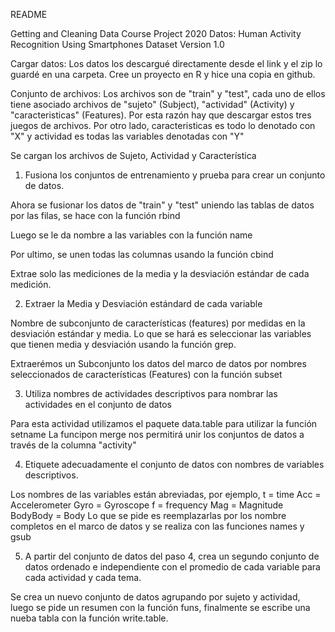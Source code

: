 README

Getting and Cleaning Data Course Project
2020
Datos: Human Activity Recognition Using Smartphones Dataset
Version 1.0


Cargar datos: Los datos los descargué directamente desde el link y el zip lo guardé en una carpeta. Cree un proyecto en R y hice una copia en github.

Conjunto de archivos: Los archivos son de "train" y "test", cada uno de ellos tiene asociado archivos de "sujeto" (Subject), "actividad" (Activity) y "caracteristicas" (Features). Por esta razón hay que descargar estos tres juegos de archivos. Por otro lado, caracteristicas es todo lo denotado con "X" y actividad es todas las variables denotadas con "Y"

Se cargan los archivos de Sujeto, Actividad y Característica

1. Fusiona los conjuntos de entrenamiento y prueba para crear un conjunto de datos.

Ahora se fusionar los datos de "train" y "test" uniendo las tablas de datos por las filas, se hace con la función rbind

Luego se le da nombre a las variables con la función name

Por ultimo, se unen todas las columnas usando la función cbind


Extrae solo las mediciones de la media y la desviación estándar de cada medición.

2. Extraer la Media y Desviación estándard de cada variable

Nombre de subconjunto de características (features) por medidas en la desviación estándar y media. Lo que se hará es seleccionar las variables que tienen media y desviación usando la función grep.

Extraerémos un Subconjunto los datos del marco de datos por nombres seleccionados de características (Features) con la función subset


3. Utiliza nombres de actividades descriptivos para nombrar las actividades en el conjunto de datos

Para esta actividad utilizamos el paquete data.table para utilizar la función setname
La funcipon merge nos permitirá unir los conjuntos de datos a través de la columna "activity"

4. Etiquete adecuadamente el conjunto de datos con nombres de variables descriptivos.

Los nombres de las variables están abreviadas, por ejemplo, 
t = time
Acc = Accelerometer
Gyro = Gyroscope
f = frequency
Mag = Magnitude
BodyBody = Body
Lo que se pide es reemplazarlas por los nombre completos en el marco de datos y se realiza con las funciones names y gsub


5. A partir del conjunto de datos del paso 4, crea un segundo conjunto de datos ordenado e independiente con el promedio de cada variable para cada actividad y cada tema.

Se crea un nuevo conjunto de datos agrupando por sujeto y actividad, luego se pide un resumen con la función funs, finalmente se escribe una nueba tabla con la función  write.table.
